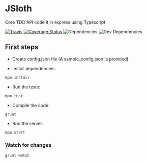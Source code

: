 # JSloth
Core TDD API code it in express using Typescript

[![Travis](https://travis-ci.org/chrissmejia/JSloth.svg?branch=master)](https://travis-ci.org/chrissmejia/JSloth)
[![Coverage Status](https://coveralls.io/repos/github/chrissmejia/JSloth/badge.svg)](https://coveralls.io/github/chrissmejia/JSloth)
![Dependencies](https://david-dm.org/chrissmejia/JSloth.svg)
![Dev Dependencies](https://david-dm.org/chrissmejia/JSloth/dev-status.svg)

## First steps

* Create config.json file (A sample_config.json is provided).

* Install dependencies:

```bash
npm install
```

* Run the tests:

```bash
npm test
```

* Compile the code:

```bash
grunt
```

* Run the server:

```bash
npm start
```

### Watch for changes

```bash
grunt watch
```
